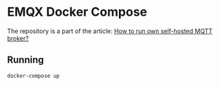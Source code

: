 # EMQX Docker Compose

The repository is a part of the
article: [How to run own self-hosted MQTT broker?](https://medium.com/@yehors/how-to-run-own-self-hosted-mqtt-broker-b59a15b2487c)

## Running

```bash
docker-compose up
```
